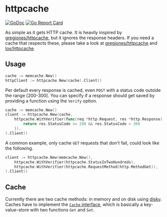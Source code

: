 # httpcache

[![GoDoc](https://godoc.org/github.com/BakeRolls/httpcache?status.svg)](https://godoc.org/github.com/BakeRolls/httpcache)
[![Go Report Card](https://goreportcard.com/badge/github.com/BakeRolls/httpcache)](https://goreportcard.com/report/github.com/BakeRolls/httpcache)

As simple as it gets HTTP cache. It is heavily inspired by [gregjones/httpcache](https://github.com/gregjones/httpcache), but it ignores the response headers. If you need a cache that respects these, please take a look at [gregjones/httpcache](https://github.com/gregjones/httpcache) and [lox/httpcache](https://github.com/lox/httpcache).

## Usage

```go
cache := memcache.New()
httpClient := httpcache.New(cache).Client()
```

Per default every response is cached, even `POST` with a status code outside the range [200-300[. You can specify if a response should get saved by providing a function using the `Verify` option.

```go
cache := memcache.New()
client := httpcache.New(cache,
	httpcache.WithVerifier(func(req *http.Request, res *http.Response) bool {
		return res.StatusCode >= 200 && res.StatusCode < 300
	}),
).Client()
```

A common example, only cache `GET` requests that don't fail, could look like the following.

```go
client := httpcache.New(memcache.New(),
	httpcache.WithVerifier(httpcache.StatusInTwoHundreds),
	httpcache.WithVerifier(httpcache.RequestMethod(http.MethodGet)),
).Client()
```

## Cache

Currently there are two cache methods: in memory and on disk using [diskv](https://github.com/peterbourgon/diskv). Caches have to implement the [`Cache` interface](https://godoc.org/github.com/BakeRolls/httpcache#Cache), which is basically a key-value-store with two functions `Get` and `Set`.
